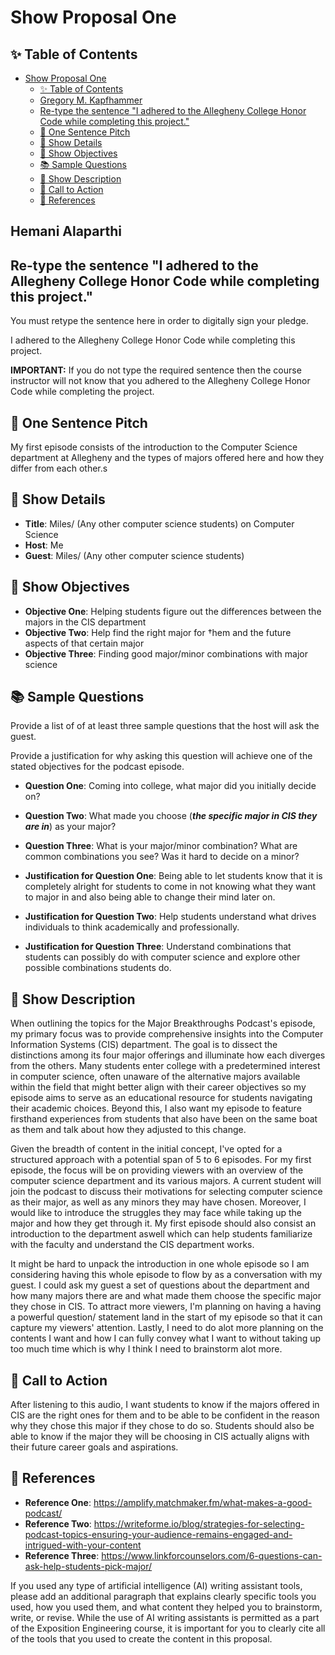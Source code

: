 # Show Proposal One

## ✨ Table of Contents

<!---toc start-->

* [Show Proposal One](#show-proposal-one)
  * [✨ Table of Contents](#-table-of-contents)
  * [Gregory M. Kapfhammer](#gregory-m-kapfhammer)
  * [Re-type the sentence "I adhered to the Allegheny College Honor Code while completing this project."](#re-type-the-sentence-i-adhered-to-the-allegheny-college-honor-code-while-completing-this-project)
  * [🏁 One Sentence Pitch](#-one-sentence-pitch)
  * [🔬 Show Details](#-show-details)
  * [📝 Show Objectives](#-show-objectives)
  * [📚 Sample Questions](#-sample-questions)
  * [🎉 Show Description](#-show-description)
  * [📢 Call to Action](#-call-to-action)
  * [🦜 References](#-references)

<!---toc end-->

## Hemani Alaparthi

## Re-type the sentence "I adhered to the Allegheny College Honor Code while completing this project."

You must retype the sentence here in order to digitally sign your pledge.

I adhered to the Allegheny College Honor Code while completing this project.

**IMPORTANT:** If you do not type the required sentence then the course
instructor will not know that you adhered to the Allegheny College Honor Code
while completing the project.

## 🏁 One Sentence Pitch

My first episode consists of the introduction to the Computer Science department at Allegheny and the types of majors offered here and how they differ from each other.s

## 🔬 Show Details

- **Title**: Miles/ (Any other computer science students) on Computer Science
- **Host**: Me
- **Guest**: Miles/ (Any other computer science students)

## 📝 Show Objectives

- **Objective One**: Helping students figure out the differences between the majors in the CIS department
- **Objective Two**: Help find the right major for †hem and the future aspects of that certain major
- **Objective Three**: Finding good major/minor combinations with major science

## 📚 Sample Questions

Provide a list of of at least three sample questions that the host will
ask the guest.

Provide a justification for why asking this question will achieve one of
the stated objectives for the podcast episode.

- **Question One**: Coming into college, what major did you initially decide on?
- **Question Two**: What made you choose (***the specific major in CIS they are in***) as your major?
- **Question Three**: What is your major/minor combination? What are common combinations you see? Was it hard to decide on a minor?

- **Justification for Question One**: Being able to let students know that it is completely alright for students to come in not knowing what they want to major in and also being able to change their mind later on.
- **Justification for Question Two**: Help students understand what drives individuals to think academically and professionally.
- **Justification for Question Three**: Understand combinations that students can possibly do with computer science and explore other possible combinations students do.

## 🎉 Show Description

When outlining the topics for the Major Breakthroughs Podcast's episode, my primary focus was to provide comprehensive insights into the Computer Information Systems (CIS) department. The goal is to dissect the distinctions among its four major offerings and illuminate how each diverges from the others. Many students enter college with a predetermined interest in computer science, often unaware of the alternative majors available within the field that might better align with their career objectives so my episode aims to serve as an educational resource for students navigating their academic choices. Beyond this, I also want my episode to feature firsthand experiences from students that also have been on the same boat as them and talk about how they adjusted to this change.

Given the breadth of content in the initial concept, I've opted for a structured approach with a potential span of 5 to 6 episodes. For my first episode, the focus will be on providing viewers with an overview of the computer science department and its various majors. A current student will join the podcast to discuss their motivations for selecting computer science as their major, as well as any minors they may have chosen. Moreover, I would like to introduce the struggles they may face while taking up the major and how they get through it. My first episode should also consist an introduction to the department aswell which can help students familiarize with the faculty and understand the CIS department works.

It might be hard to unpack the introduction in one whole episode so I am considering having this whole episode to flow by as a conversation with my guest. I could ask my guest a set of questions about the department and how many majors there are and what made them choose the specific major they chose in CIS. To attract more viewers, I'm planning on having a having a powerful question/ statement land in the start of my episode so that it can capture my viewers' attention. Lastly, I need to do alot more planning on the contents I want and how I can fully convey what I want to without taking up too much time which is why I think I need to brainstorm alot more.

## 📢 Call to Action

After listening to this audio, I want students to know if the majors offered in CIS are the right ones for them and to be able to be confident in the reason why they chose this major if they chose to do so. Students should also be able to know if the major they will be choosing in CIS actually aligns with their future career goals and aspirations.

## 🦜 References

- **Reference One**: https://amplify.matchmaker.fm/what-makes-a-good-podcast/
- **Reference Two**: https://writeforme.io/blog/strategies-for-selecting-podcast-topics-ensuring-your-audience-remains-engaged-and-intrigued-with-your-content
- **Reference Three**: https://www.linkforcounselors.com/6-questions-can-ask-help-students-pick-major/

If you used any type of artificial intelligence (AI) writing assistant
tools, please add an additional paragraph that explains clearly specific tools
you used, how you used them, and what content they helped you to brainstorm,
write, or revise. While the use of AI writing assistants is permitted as a part
of the Exposition Engineering course, it is important for you to clearly cite
all of the tools that you used to create the content in this proposal.
